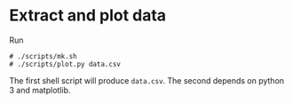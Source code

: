 # Extract and plot data

Run 

~~~~{.shell}
# ./scripts/mk.sh
# ./scripts/plot.py data.csv
~~~~

The first shell script will produce `data.csv`.
The second depends on python 3 and matplotlib.
